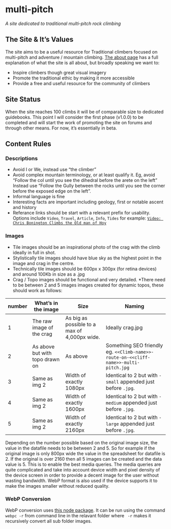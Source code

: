 # multi-pitch
*A site dedicated to traditional multi-pitch rock climbing*

## The Site & It’s Values
The site aims to be a useful resource for Traditional climbers focused on multi-pitch and adventure / mountain climbing. [The about page](https://www.multi-pitch.com/about/) has a full explanation of what the site is all about, but broadly speaking we want to:
* Inspire climbers though great visual imagery
* Promote the traditional ethic by making it more accessible
* Provide a free and useful resource for the community of climbers

## Site Status
When the site reaches 100 climbs it will be of comparable size to dedicated guidebooks. This point I will consider the first phase (v1.0.0) to be completed and will start the work of promoting the site on forums and through other means. For now, it’s essentially in beta. 

## Content Rules
### Descriptions
* Avoid I or We, instead use “the climber”
* Avoid complex mountain terminology, or at least qualify it. Eg, avoid “Follow the col until you see the dihedral before the arete on the left” Instead use “Follow the Gully between the rocks until you see the corner before the exposed edge on the left”.
* Informal language is fine
* Interesting facts are important including geology, first or notable ascent and history
* Referance links should be start with a relevant prefix for usability. Options include
`Video`, `Travel`, `Article`, `Info`, `Tides` for example: [`Video: Chris Bonington Climbs the Old man of Hoy`](https://www.youtube.com/watch?v=_aIrZnJkIqs)


### Images
* Tile images should be an inspirational photo of the crag with the climb ideally in full in shot. 
* Stylistically tile images should have blue sky as the highest point in the image and crag in the centre. 
* Technically tile images should be 600px x 300px (for retina devices) and around 100Kb in size as a .jpg
* Crag / Topo images should be functional and very detailed.
*There need to be between 2 and 5 images images created for dynamic topos, these should work as follows:

| number | What’s in the image | Size | Naming |
|-------|------------------|----|-----|
|1| The raw image of the crag | As big as possible to a max of 4,000px wide. | Ideally crag.jpg |
|2|	As above but with topo drawn on | As above | Something SEO friendly eg. `<<Climb-name>>-route-on-<<cliff-name>>-multi-pitch.jpg` |
|3|	Same as img 2 |	Width of exactly 1080px	| Identical to 2 but with `-small` appended just before `.jpg`.|
|4|	Same as img 2 |	Width of exactly 1600px	| Identical to 2 but with `-medium` appended just before `.jpg`.|
|5|	Same as img 2 |	Width of exactly 2160px	| Identical to 2 but with `-large` appended just before `.jpg`.|


Depending on the number possible based on the original image size, the value in the datafile needs to be between 2 and 5. So for example if the original image is only 800px wide the value in the spreadsheet for datafile is 2. If the original is over 2160 then all 5 images can be created and the data value is 5. This is to enable the best media queries. The media queries are quite complicated and take into account device width and pixel density of the device screen in order to provide a decent image for the user without wasting bandwidth. WebP format is also used if the device supports it to make the images smaller without reduced quality. 

### WebP Conversion 
WebP conversion uses [this node package](https://www.npmjs.com/package/webp-converter-cli). It can be run using the command `webpc -r` from command line in the relavant folder where ` -r` makes it recursively convert all sub folder images. 
